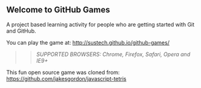 ## Welcome to GitHub Games

A project based learning activity for people who are getting started with Git and GitHub.

You can play the game at: http://sustech.github.io/github-games/

>> _*SUPPORTED BROWSERS*: Chrome, Firefox, Safari, Opera and IE9+_

This fun open source game was cloned from: https://github.com/jakesgordon/javascript-tetris
